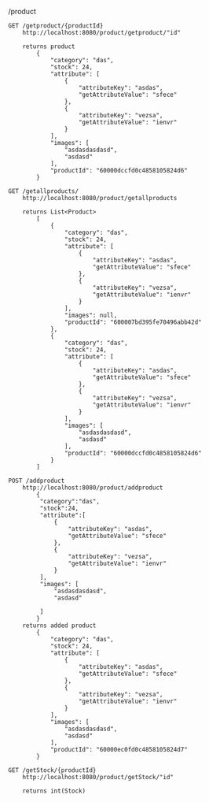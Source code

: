 /product

    GET /getproduct/{productId}
        http://localhost:8080/product/getproduct/"id"

        returns product
            {
                "category": "das",
                "stock": 24,
                "attribute": [
                    {
                        "attributeKey": "asdas",
                        "getAttributeValue": "sfece"
                    },
                    {
                        "attributeKey": "vezsa",
                        "getAttributeValue": "ienvr"
                    }
                ],
                "images": [
                    "asdasdasdasd",
                    "asdasd"
                ],
                "productId": "60000dccfd0c4858105824d6"
            }

    GET /getallproducts/
        http://localhost:8080/product/getallproducts

        returns List<Product>
            [
                {
                    "category": "das",
                    "stock": 24,
                    "attribute": [
                        {
                            "attributeKey": "asdas",
                            "getAttributeValue": "sfece"
                        },
                        {
                            "attributeKey": "vezsa",
                            "getAttributeValue": "ienvr"
                        }
                    ],
                    "images": null,
                    "productId": "600007bd395fe70496abb42d"
                },
                {
                    "category": "das",
                    "stock": 24,
                    "attribute": [
                        {
                            "attributeKey": "asdas",
                            "getAttributeValue": "sfece"
                        },
                        {
                            "attributeKey": "vezsa",
                            "getAttributeValue": "ienvr"
                        }
                    ],
                    "images": [
                        "asdasdasdasd",
                        "asdasd"
                    ],
                    "productId": "60000dccfd0c4858105824d6"
                }
            ]

    POST /addproduct
        http://localhost:8080/product/addproduct
            {
             "category":"das",
             "stock":24,
             "attribute":[
                 {
                     "attributeKey": "asdas",
                     "getAttributeValue": "sfece"
                 },
                 {
                     "attributeKey": "vezsa",
                     "getAttributeValue": "ienvr"
                 }
             ],
             "images": [
                 "asdasdasdasd",
                 "asdasd"

             ]
            }
        returns added product
            {
                "category": "das",
                "stock": 24,
                "attribute": [
                    {
                        "attributeKey": "asdas",
                        "getAttributeValue": "sfece"
                    },
                    {
                        "attributeKey": "vezsa",
                        "getAttributeValue": "ienvr"
                    }
                ],
                "images": [
                    "asdasdasdasd",
                    "asdasd"
                ],
                "productId": "60000ec0fd0c4858105824d7"
            }

    GET /getStock/{productId}
        http://localhost:8080/product/getStock/"id"

        returns int(Stock)

